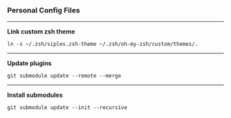 ### Personal Config Files

---

**Link custom zsh theme**

`ln -s ~/.zsh/siples.zsh-theme ~/.zsh/oh-my-zsh/custom/themes/.`

---

**Update plugins**

`git submodule update --remote --merge`

---

**Install submodules**

`git submodule update --init --recursive`
